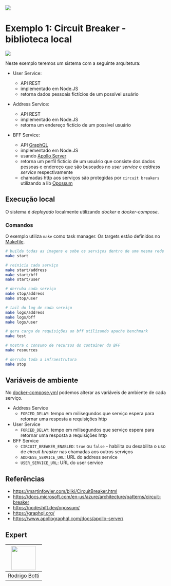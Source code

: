 ![](https://storage.googleapis.com/golden-wind/experts-club/capa-github.svg)

# Exemplo 1: Circuit Breaker - biblioteca local

![](/.github/assets/example-1.png)

Neste exemplo teremos um sistema com a seguinte arquitetura:

- User Service:
    - API REST
    - implementado em Node.JS
    - retorna dados pessoais fictícios de um possível usuário

- Address Service:
    - API REST
    - implementado em Node.JS
    - retorna um endereço fictício de um possível usuário

- BFF Service:
    - API [GraphQL](https://graphql.org/)
    - implementado em Node.JS
    - usando [Apollo Server](https://www.apollographql.com/docs/apollo-server/)
    - retorna um perfil fictício de um usuário que consiste dos dados pessoas e endereço que são buscados no _user service_ e _address service_ respectivamente 
    - chamadas http aos serviços são protegidas por `circuit breakers` utilizando a lib [Opossum](https://nodeshift.dev/opossum/)

## Execução local

O sistema é _deployado_ localmente utilizando _docker_ e _docker-compose_.

### Comandos

O exemplo utiliza `make` como task manager. 
Os targets estão definidos no [Makefile](./Makefile).

```sh
# builda todas as imagens e sobe os serviços dentro de uma mesma rede
make start

# reinicia cada serviço
make start/address
make start/bff
make start/user

# derruba cada serviço
make stop/address
make stop/user

# tail do log de cada serviço
make logs/address
make logs/bff
make logs/user

# gera carga de requisições ao bff utilizando apache benchmark
make test

# mostra o consumo de recursos do container do BFF
make resources

# derruba toda a infraestrutura
make stop
```

## Variáveis de ambiente

No [docker-compose.yml](./docker-compose.yml) podemos alterar as variáveis de ambiente de cada serviço.

- Address Service
    - `FORCED_DELAY`: tempo em milisegundos que serviço espera para retornar uma resposta a requisições http
- User Service
    - `FORCED_DELAY`: tempo em milisegundos que serviço espera para retornar uma resposta a requisições http
- BFF Service
    - `CIRCUIT_BREAKER_ENABLED`: `true` ou `false` - habilita ou desabilita o uso de _circuit breaker_ nas chamadas aos outros serviços
    - `ADDRESS_SERVICE_URL`: URL do address service
    - `USER_SERVICE_URL`: URL do user service


## Referências
- https://martinfowler.com/bliki/CircuitBreaker.html
- https://docs.microsoft.com/en-us/azure/architecture/patterns/circuit-breaker
- https://nodeshift.dev/opossum/
- https://graphql.org/
- https://www.apollographql.com/docs/apollo-server/


## Expert

| [<img src="https://avatars.githubusercontent.com/u/5365992?v=4" width="75px">](https://github.com/rodrigobotti) |
| :-: |
| [Rodrigo Botti](https://github.com/rodrigobotti) |
